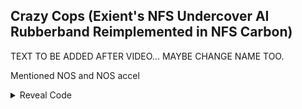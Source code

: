 ## Crazy Cops (Exient's NFS Undercover AI Rubberband Reimplemented in NFS Carbon)

TEXT TO BE ADDED AFTER VIDEO... MAYBE CHANGE NAME TOO.

Mentioned NOS and NOS accel

<details>
<summary>Reveal Code</summary>

If you want every AI to rubberband (racers and your player AI), replace 408202C0 with 60000000

```powerpc
C202749C 0000005B
7C9D2378 819B0048
2C0C0000 408202C0
38600001 3D808005
618CB448 7D8903A6
4E800421 81830000
818C000C 7D8903A6
4E800421 81830000
818C0058 7D8903A6
4E800421 81830000
818C0034 7D8903A6
4E800421 FFE00890
807B003C 38810140
81830000 818C003C
7D8903A6 4E800421
807B003C 81830000
818C0028 7D8903A6
4E800421 C0E100C4
C10100C0 FC403818
C0C100C8 C0030004
FCA04018 C0630000
FC203018 EC820028
C0030008 ECA51828
EC610028 FC202018
FC402818 FC001818
D0210124 D0410120
D0010128 EC210072
EC2208BA EC20083A
3D808020 618C27D8
7D8903A6 4E800421
EC000028 FC010000
41820030 C0029C34
C0410120 EC600824
C0210124 C0010128
EC4200F2 EC2100F2
EC0000F2 D0410120
D0210124 D0010128
C0610144 C0A10124
FC001818 C0C10140
FC202818 C0810120
C0E10148 FC403018
ED21002A C1610128
FC002018 FC205818
FCC04818 ED40102A
FC003818 FC603018
FCE05018 ED01002A
FC001818 FC803818
FCA04018 EC200032
FC002018 FC402818
EC20083A FC001018
EC20083A D0810120
D0610124 D0410128
3D808020 618C27D8
7D8903A6 4E800421
EC000028 FC010000
41820030 C0029CC4
C0410120 EC600824
C0210124 C0010128
EC4200F2 EC2100F2
EC0000F2 D0410120
D0210124 D0010128
3D608055 807B003C
61643C90 81830000
818C0068 7D8903A6
4E800421 807B003C
61643C90 81830000
818C006C 7D8903A6
4E800421 38610098
38810120 38A00000
3D808033 618C7988
7D8903A6 4E800421
C8E10098 388100D8
C8C100A0 C8A100A8
C88100B0 C86100B8
C84100C0 C82100C8
C80100D0 D8E100D8
D8C100E0 D8A100E8
D88100F0 D86100F8
D8410100 D8210108
D8010110 807B003C
81830000 818C007C
7D8903A6 4E800421
807B0030 C002A900
EC2007F2 81830000
818C00B0 7D8903A6
4E800421 819B0040
8BAC00CF 2C1D0060
40820014 3BA000C0
9BAC00CF C0229CC4
D02C00A4 3BA00001
9BAC00D0 807B0044
7FA4EB78 00000000
C22FE3D8 00000003
C03C0084 899C011C
2C0C0000 41820008
C0229CC4 00000000
C22B6654 00000005
819D0078 2C0C0000
40820014 898300D0
2C0C0000 41820008
38600000 3BC00000
60000000 00000000
```
</details>
